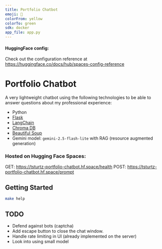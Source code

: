 ```yaml
---
title: Portfolio Chatbot
emoji: 🤖
colorFrom: yellow
colorTo: green
sdk: docker
app_file: app.py
---
```


#### HuggingFace config:
Check out the configuration reference at https://huggingface.co/docs/hub/spaces-config-reference

# Portfolio Chatbot

A very lightweight chatbot using the following technologies to be able to answer questions about my professional experience:
- Python
- [Flask](https://flask.palletsprojects.com/en/stable/)
- [LangChain](https://www.langchain.com/)
- [Chroma DB](https://www.trychroma.com/)
- [Beautiful Soup](https://pypi.org/project/beautifulsoup4/)
- Gemini model: `gemini-2.5-flash-lite` with RAG (resource augmented generation)

### Hosted on Hugging Face Spaces:
GET: https://tsturtz-portfolio-chatbot.hf.space/health
POST: https://tsturtz-portfolio-chatbot.hf.space/prompt

## Getting Started

```sh
make help
```

## TODO
- Defend against bots (captcha)
- Add escape button to close the chat window.
- Handle rate limiting in UI (already implemented on the server)
- Look into using small model

